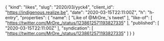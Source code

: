 {
  "kind": "likes",
  "slug": "2020/03/yyck4",
  "client_id": "https://indigenous.realize.be",
  "date": "2020-03-15T22:11:00Z",
  "h": "h-entry",
  "properties": {
    "name": [
      "Like of @MrDre_'s tweet"
    ],
    "like-of": [
      "https://twitter.com/MrDre_/status/1238612571193827335"
    ],
    "published": [
      "2020-03-15T22:11:00Z"
    ],
    "syndication": [
      "https://twitter.com/MrDre_/status/1238612571193827335"
    ]
  }
}
